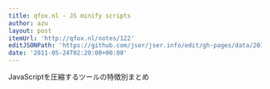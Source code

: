 ```yaml
---
title: qfox.nl - JS minify scripts
author: azu
layout: post
itemUrl: 'http://qfox.nl/notes/122'
editJSONPath: 'https://github.com/jser/jser.info/edit/gh-pages/data/2011/05/index.json'
date: '2011-05-24T02:20:00+00:00'
---
```

JavaScriptを圧縮するツールの特徴別まとめ

